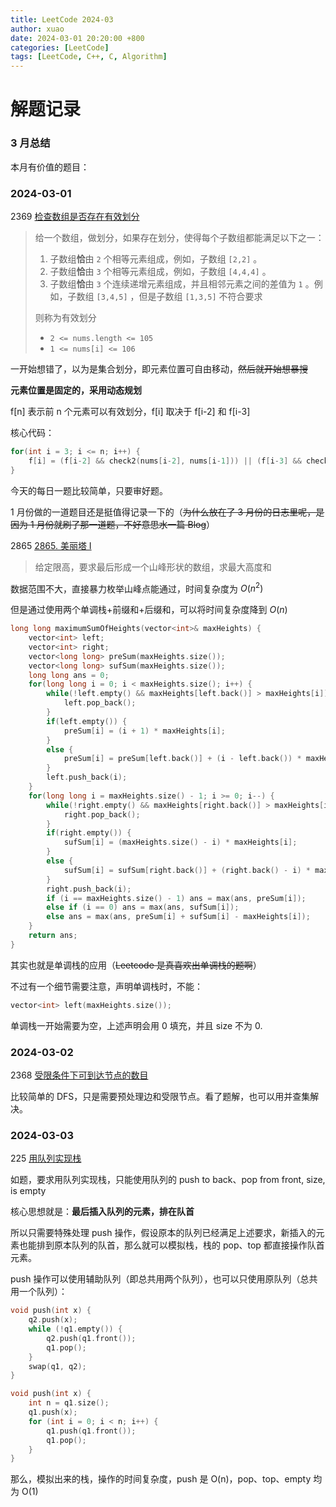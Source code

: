 ```yaml
---
title: LeetCode 2024-03
author: xuao
date: 2024-03-01 20:20:00 +800
categories: [LeetCode]
tags: [LeetCode, C++, C, Algorithm]
---
```


# 解题记录

### 3 月总结

本月有价值的题目：

### 2024-03-01

2369 [检查数组是否存在有效划分](https://leetcode.cn/problems/check-if-there-is-a-valid-partition-for-the-array/description/)

> 给一个数组，做划分，如果存在划分，使得每个子数组都能满足以下之一：
>
> 1. 子数组**恰**由 `2` 个相等元素组成，例如，子数组 `[2,2]` 。
> 2. 子数组**恰**由 `3` 个相等元素组成，例如，子数组 `[4,4,4]` 。
> 3. 子数组**恰**由 `3` 个连续递增元素组成，并且相邻元素之间的差值为 `1` 。例如，子数组 `[3,4,5]` ，但是子数组 `[1,3,5]` 不符合要求
>
> 则称为有效划分
>
> - `2 <= nums.length <= 105`
> - `1 <= nums[i] <= 106`

一开始想错了，以为是集合划分，即元素位置可自由移动，~~然后就开始想暴搜~~

**元素位置是固定的，采用动态规划**

f[n] 表示前 n 个元素可以有效划分，f[i] 取决于 f[i-2] 和 f[i-3]

核心代码：

```c
for(int i = 3; i <= n; i++) {
    f[i] = (f[i-2] && check2(nums[i-2], nums[i-1])) || (f[i-3] && check3(nums[i-3], nums[i-2], nums[i-1]));
}
```

今天的每日一题比较简单，只要审好题。

1 月份做的一道题目还是挺值得记录一下的（~~为什么放在了 3 月份的日志里呢，是因为 1 月份就刷了那一道题，不好意思水一篇 Blog~~）

2865 [2865. 美丽塔 I](https://leetcode.cn/problems/beautiful-towers-i/submissions/498061869/)

> 给定限高，要求最后形成一个山峰形状的数组，求最大高度和

数据范围不大，直接暴力枚举山峰点能通过，时间复杂度为 $O(n^2)$

但是通过使用两个单调栈+前缀和+后缀和，可以将时间复杂度降到 $O(n)$

```c
long long maximumSumOfHeights(vector<int>& maxHeights) {
    vector<int> left;
    vector<int> right;
    vector<long long> preSum(maxHeights.size());
    vector<long long> sufSum(maxHeights.size());
    long long ans = 0;
    for(long long i = 0; i < maxHeights.size(); i++) {
        while(!left.empty() && maxHeights[left.back()] > maxHeights[i]) {
            left.pop_back();
        }
        if(left.empty()) {
            preSum[i] = (i + 1) * maxHeights[i];
        }
        else {
            preSum[i] = preSum[left.back()] + (i - left.back()) * maxHeights[i];
        }
        left.push_back(i);  
    }
    for(long long i = maxHeights.size() - 1; i >= 0; i--) {
        while(!right.empty() && maxHeights[right.back()] > maxHeights[i]) {
            right.pop_back();
        }
        if(right.empty()) {
            sufSum[i] = (maxHeights.size() - i) * maxHeights[i];
        }
        else {
            sufSum[i] = sufSum[right.back()] + (right.back() - i) * maxHeights[i];
        }
        right.push_back(i);  
        if (i == maxHeights.size() - 1) ans = max(ans, preSum[i]);
        else if (i == 0) ans = max(ans, sufSum[i]);
        else ans = max(ans, preSum[i] + sufSum[i] - maxHeights[i]);
    }
    return ans;
}
```

其实也就是单调栈的应用（~~Leetcode 是真喜欢出单调栈的题啊~~）

不过有一个细节需要注意，声明单调栈时，不能：

```c
vector<int> left(maxHeights.size());
```

单调栈一开始需要为空，上述声明会用 0 填充，并且 size 不为 0.

### 2024-03-02

2368 [受限条件下可到达节点的数目](https://leetcode.cn/problems/reachable-nodes-with-restrictions/description/)

比较简单的 DFS，只是需要预处理边和受限节点。看了题解，也可以用并查集解决。

### 2024-03-03

225 [用队列实现栈](https://leetcode.cn/problems/implement-stack-using-queues/description/)

如题，要求用队列实现栈，只能使用队列的 push to back、pop from front, size, is empty

核心思想就是：**最后插入队列的元素，排在队首**

所以只需要特殊处理 push 操作，假设原本的队列已经满足上述要求，新插入的元素也能排到原本队列的队首，那么就可以模拟栈，栈的 pop、top 都直接操作队首元素。

push 操作可以使用辅助队列（即总共用两个队列），也可以只使用原队列（总共用一个队列）：

```c
void push(int x) {
    q2.push(x);
    while (!q1.empty()) {
        q2.push(q1.front());
        q1.pop();
    }
    swap(q1, q2);
}

void push(int x) {
    int n = q1.size();
    q1.push(x);
    for (int i = 0; i < n; i++) {
        q1.push(q1.front());
        q1.pop();
    }
}
```

那么，模拟出来的栈，操作的时间复杂度，push 是 O(n)，pop、top、empty 均为 O(1)

